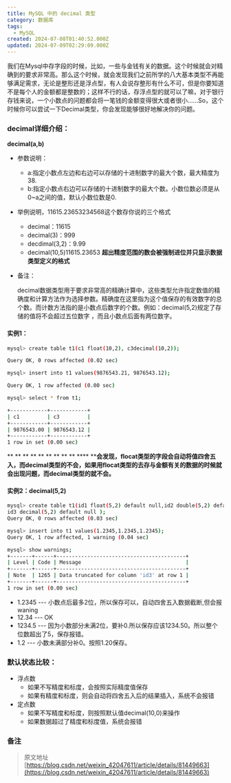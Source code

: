```yaml
---
title: MySQL 中的 decimal 类型
category: 数据库
tags:
  - MySQL
created: 2024-07-08T01:40:52.000Z
updated: 2024-07-09T02:29:09.000Z
---
```

我们在Mysql中存字段的时候，比如，一些与金钱有关的数据。这个时候就会对精确到的要求非常高。那么这个时候，就会发现我们之前所学的八大基本类型不再能够满足需求，无论是整形还是浮点型，有人会说存整形有什么不可，但是你要知道不是每个人的金额都是整数的；这样不行的话，存浮点型的就可以了嘛，对于银行存钱来说，一个小数点的问题都会将一笔钱的金额变得很大或者很小......So，这个时候你可以尝试一下Decimal类型，你会发现能够很好地解决你的问题。

### decimal详细介绍：

**decimal(a,b)**

- 参数说明：

  - a:指定小数点左边和右边可以存储的十进制数字的最大个数，最大精度为38.
  - b:指定小数点右边可以存储的十进制数字的最大个数。小数位数必须是从0~a之间的值，默认小数位数是0.
- 举例说明，11615.23653234568这个数存你说的三个格式

  - decimal：11615
  - decimal(3)：999
  - decdimal(3,2)：9.99
  - decimal(10,5)11615.23653
    **超出精度范围的数会被强制进位并只显示数据类型定义的格式**
- 备注：

  decimal数据类型用于要求非常高的精确计算中，这些类型允许指定数值的精确度和计算方法作为选择参数。精确度在这里指为这个值保存的有效数字的总个数。而计数方法指的是小数点后数字的个数。例如：decimal(5,2)规定了存储的值将不会超过五位数字 ，而且小数点后面有两位数字。

#### 实例1：

```bash
mysql> create table t1(c1 float(10,2), c3decimal(10,2));

Query OK, 0 rows affected (0.02 sec)

mysql> insert into t1 values(9876543.21, 9876543.12);

Query OK, 1 row affected (0.00 sec)

mysql> select * from t1;

+------------+------------+
| c1         | c3         |
+------------+------------+
| 9876543.00 | 9876543.12 |
+------------+------------+
1 row in set (0.00 sec)
```

** **​ ** **​ ** **​ ** **​ ** **​ ** **​****​****​**会发现，flocat类型的字段会自动将值四舍五入，而decimal类型的不会，如果用flocat类型的去存与金额有关的数据的时候就会出现问题，而decimal类型的就不会。**

#### 实例2：decimal(5,2)

```bash
mysql> create table t1(id1 float(5,2) default null,id2 double(5,2) default null,
id3 decimal(5,2) default null );
Query OK, 0 rows affected (0.03 sec)

mysql> insert into t1 values(1.2345,1.2345,1.2345);
Query OK, 1 row affected, 1 warning (0.04 sec)

mysql> show warnings;
+-------+------+------------------------------------------+
| Level | Code | Message                                  |
+-------+------+------------------------------------------+
| Note  | 1265 | Data truncated for column 'id3' at row 1 |
+-------+------+------------------------------------------+
1 row in set (0.00 sec)
```

- 1.2345 --- 小数点后最多2位，所以保存可以，自动四舍五入数据截断,但会报waning
- 12.34 --- OK
- 1234.5 --- 因为小数部分未满2位，要补0.所以保存应该1234.50。所以整个位数超出了5，保存报错。
- 1.2 --- 小数未满部分补0。按照1.20保存。

### 默认状态比较：

- 浮点数
  - 如果不写精度和标度，会按照实际精度值保存
  - 如果有精度和标度，则会自动将四舍五入后的结果插入，系统不会报错
- 定点数
  - 如果不写精度和标度，则按照默认值decimal(10,0)来操作
  - 如果数据超过了精度和标度值，系统会报错

### 备注

> 原文地址 [https://blog.csdn.net/weixin_42047611/article/details/81449663](https://blog.csdn.net/weixin_42047611/article/details/81449663)
